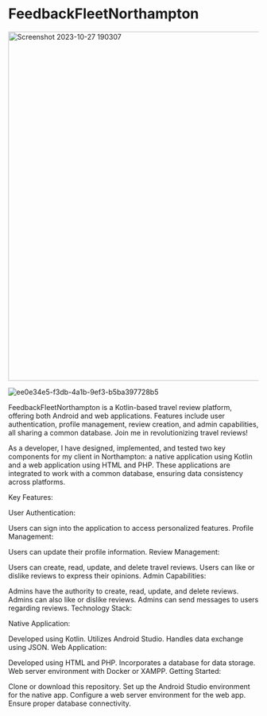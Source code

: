 # FeedbackFleetNorthampton

<img width="703" alt="Screenshot 2023-10-27 190307" src="https://github.com/GadAugust/FeedbackFleetNorthampton/assets/81167692/9b665ccc-a881-45f0-bd20-4f45e148970c">





![ee0e34e5-f3db-4a1b-9ef3-b5ba397728b5](https://github.com/GadAugust/FeedbackFleetNorthampton/assets/81167692/260bb0ab-8181-4c74-8904-c868bd19cdad)

FeedbackFleetNorthampton is a Kotlin-based travel review platform, offering both Android and web applications. Features include user authentication, profile management, review creation, and admin capabilities, all sharing a common database. Join me in revolutionizing travel reviews!

As a developer, I have designed, implemented, and tested two key components for my client in Northampton: a native application using Kotlin and a web application using HTML and PHP. These applications are integrated to work with a common database, ensuring data consistency across platforms.


Key Features:

User Authentication:

Users can sign into the application to access personalized features.
Profile Management:

Users can update their profile information.
Review Management:

Users can create, read, update, and delete travel reviews.
Users can like or dislike reviews to express their opinions.
Admin Capabilities:

Admins have the authority to create, read, update, and delete reviews.
Admins can also like or dislike reviews.
Admins can send messages to users regarding reviews.
Technology Stack:

Native Application:

Developed using Kotlin.
Utilizes Android Studio.
Handles data exchange using JSON.
Web Application:

Developed using HTML and PHP.
Incorporates a database for data storage.
Web server environment with Docker or XAMPP.
Getting Started:

Clone or download this repository.
Set up the Android Studio environment for the native app.
Configure a web server environment for the web app.
Ensure proper database connectivity.
